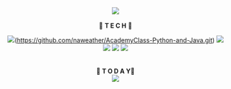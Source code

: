 <!--
**naweather/naweather** is a ✨ _special_ ✨ repository because its `README.md` (this file) appears on your GitHub profile.

Here are some ideas to get you started:

- 🔭 I’m currently working on ...
- 🌱 I’m currently learning ...
- 👯 I’m looking to collaborate on ...
- 🤔 I’m looking for help with ...
- 💬 Ask me about ...
- 📫 How to reach me: ...
- 😄 Pronouns: ...
- ⚡ Fun fact: ...
-->

<div align="center">

<img src="https://capsule-render.vercel.app/api?type=Waving&color=auto&height=300&section=header&text=Weather🌞&fontSize=90" />
<br>
<br>
🎠 <b>T E C H</b> 🎠
<br>

<img src="https://img.shields.io/badge/HTML-#E34F26?style=for-the-badge&logo=HTML5&logoColor=white" />(https://github.com/naweather/AcademyClass-Python-and-Java.git)
<img src="https://img.shields.io/badge/CSS-#1572B6?style=for-the-badge&logo=CSS3&logoColor=white" />
<img src="https://img.shields.io/badge/JavaScript-#F7DF1E?style=for-the-badge&logo=JavaScript&logoColor=black" />
<img src="https://img.shields.io/badge/Python-#3776AB?style=for-the-badge&logo=Python&logoColor=white" />
<img src="https://img.shields.io/badge/Java-#007396?style=for-the-badge&logo=Java&logoColor=white" />
<br>
<br>
<br>
🎫 <b>T O D A Y</b>🎫
<br>
<img src="https://hits.seeyoufarm.com/api/count/incr/badge.svg?url=https%3A%2F%2Fgithub.com%2Fnaweather&count_bg=%23F3CF02&title_bg=%23F1ADF7&icon=&icon_color=%23E7E7E7&title=hits&edge_flat=false)](https://hits.seeyoufarm.com" />

</div>

